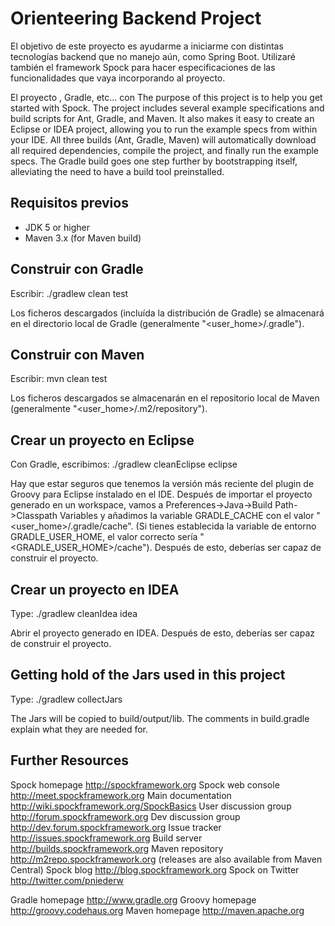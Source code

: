 Orienteering Backend Project
===============================

El objetivo de este proyecto es ayudarme a iniciarme con distintas tecnologías backend que no manejo aún, como Spring Boot.
Utilizaré también el framework Spock para hacer especificaciones de las funcionalidades que vaya incorporando al proyecto.

El proyecto , Gradle, etc... con The purpose of this project is to help you get started with Spock. The project includes several example specifications and build scripts for Ant, Gradle, and Maven. It also makes it easy to create an Eclipse or IDEA project, allowing you to run the example specs from within your IDE.
All three builds (Ant, Gradle, Maven) will automatically download all required dependencies, compile the project, and finally run the example specs. The Gradle build goes one step further by bootstrapping itself, alleviating the need to have a build tool preinstalled.

Requisitos previos
-------------
- JDK 5 or higher
- Maven 3.x (for Maven build)

Construir con Gradle
--------------------
Escribir: ./gradlew clean test

Los ficheros descargados (incluída la distribución de Gradle) se almacenará en el directorio local de Gradle (generalmente "<user_home>/.gradle").

Construir con Maven
-------------------
Escribir: mvn clean test

Los ficheros descargados se almacenarán en el repositorio local de Maven (generalmente "<user_home>/.m2/repository").

Crear un proyecto en Eclipse
---------------------------
Con Gradle, escribimos: ./gradlew cleanEclipse eclipse

Hay que estar seguros que tenemos la versión más reciente del plugin de Groovy para Eclipse instalado en el IDE. Después de importar el proyecto generado en un workspace, vamos a Preferences->Java->Build Path->Classpath Variables y añadimos la variable GRADLE_CACHE con el valor "<user_home>/.gradle/cache". (Si tienes establecida la variable de entorno GRADLE_USER_HOME, el valor correcto sería "<GRADLE_USER_HOME>/cache"). Después de esto, deberías ser capaz de construir el proyecto.

Crear un proyecto en IDEA
---------------------------
Type: ./gradlew cleanIdea idea

Abrir el proyecto generado en IDEA. Después de esto, deberías ser capaz de construir el proyecto.

Getting hold of the Jars used in this project
---------------------------------------------
Type: ./gradlew collectJars

The Jars will be copied to build/output/lib. The comments in build.gradle explain what they are needed for.

Further Resources
-----------------
Spock homepage        http://spockframework.org
Spock web console     http://meet.spockframework.org
Main documentation    http://wiki.spockframework.org/SpockBasics
User discussion group http://forum.spockframework.org
Dev discussion group  http://dev.forum.spockframework.org
Issue tracker         http://issues.spockframework.org
Build server          http://builds.spockframework.org
Maven repository      http://m2repo.spockframework.org (releases are also available from Maven Central)
Spock blog            http://blog.spockframework.org
Spock on Twitter      http://twitter.com/pniederw

Gradle homepage http://www.gradle.org
Groovy homepage http://groovy.codehaus.org
Maven homepage  http://maven.apache.org
